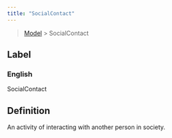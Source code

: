 ```yaml
---
title: "SocialContact"
---
```


> [Model](./../) > SocialContact

## Label

### English
SocialContact


## Definition
An activity of interacting with another person in society. 


    

